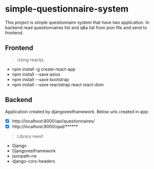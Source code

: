 # simple-questionnaire-system
This project is simple questionnaire system that have two application. 
In backend read questionnaires list and q&a list from json file and send to frontend.

## Frontend

> Using reactjs.
+ npm install -g create-react-app
+ npm install --save axios
+ npm install --save bootstrap
+ npm install --save reactstrap react react-dom



## Backend

Application created by djangorestframework.
Below urls created in app:
- [x] http://localhost:8000/api/questionnaires/
- [x] http://localhost:8000/qad/******

> Library need: 
+ Django 
+ Djangorestframework 
+ jsonpath-rw 
+ django-cors-headers
